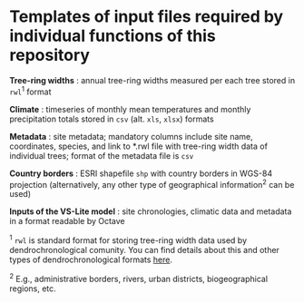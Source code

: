 # Templates of input files required by individual functions of this repository

**Tree-ring widths** : annual tree-ring widths measured per each tree stored in `rwl`<sup>1</sup> format

**Climate** : timeseries of monthly mean temperatures and monthly precipitation totals stored in `csv` (alt. `xls`, `xlsx`) formats

**Metadata** : site metadata; mandatory columns include site name, coordinates, species, and link to *.rwl file with tree-ring width data of individual trees; format of the metadata file is `csv`

**Country borders** : ESRI shapefile `shp` with country borders in WGS-84 projection (alternatively, any other type of geographical information<sup>2</sup> can be used)

**Inputs of the VS-Lite model** : site chronologies, climatic data and metadata in a format readable by Octave

<sup>1</sup> `rwl` is standard format for storing tree-ring width data used by dendrochronological comunity. You can find details about this and other types of dendrochronological formats [here](https://www.treeringsociety.org/resources/SOM/Brewer_Murphy_SupplementaryMaterial.pdf).

<sup>2</sup> E.g., administrative borders, rivers, urban districts, biogeographical regions, etc.
